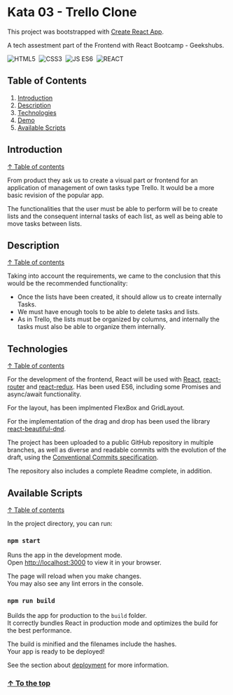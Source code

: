 # Kata 03 - Trello Clone #

This project was bootstrapped with [Create React App](https://github.com/facebook/create-react-app).

A tech assestment part of the Frontend with React Bootcamp - Geekshubs.

![HTML5](https://img.shields.io/badge/-HTML5-ec6231)&nbsp;
![CSS3](https://img.shields.io/badge/-CSS3-2965f1)&nbsp;
![JS ES6](https://img.shields.io/badge/-JS%20ES6-f7df1e)&nbsp;
![REACT](https://img.shields.io/badge/-React-5ED3F3)&nbsp;


## Table of Contents

1. [Introduction](#introduction)
1. [Description](#description)
1. [Technologies](#technologies)
1. [Demo](#demo)
1. [Available Scripts](#available-scripts)


## Introduction
[↑ Table of contents](#table-of-contents)

From product they ask us to create a visual part or frontend for an application of management of own tasks type Trello. It would be a more basic revision of the popular app.

The functionalities that the user must be able to perform will be to create lists and the consequent internal tasks of each list, as well as being able to move tasks between lists.


## Description
[↑ Table of contents](#table-of-contents)

Taking into account the requirements, we came to the conclusion that this would be the recommended functionality:

- Once the lists have been created, it should allow us to create internally Tasks.
- We must have enough tools to be able to delete tasks and lists.
- As in Trello, the lists must be organized by columns, and internally the tasks must also be able to organize them internally.


## Technologies
[↑ Table of contents](#table-of-contents)

For the development of the frontend, React will be used with [React](https://es.reactjs.org/), [react-router](https://reactrouter.com/) and [react-redux](https://react-redux.js.org/). 
Has been used ES6, including some Promises and async/await functionality.

For the layout, has been implmented FlexBox and GridLayout.

For the implementation of the drag and drop has been used the library [react-beautiful-dnd](https://github.com/atlassian/react-beautiful-dnd#readme).

The project has been uploaded to a public GitHub repository in multiple branches, as well as diverse and readable commits with the evolution of the draft, using the [Conventional Commits specification](https://www.conventionalcommits.org/en/v1.0.0/).

The repository also includes a complete Readme complete, in addition.

## Available Scripts
[↑ Table of contents](#table-of-contents)

In the project directory, you can run:

### `npm start`

Runs the app in the development mode.\
Open [http://localhost:3000](http://localhost:3000) to view it in your browser.

The page will reload when you make changes.\
You may also see any lint errors in the console.


### `npm run build`

Builds the app for production to the `build` folder.\
It correctly bundles React in production mode and optimizes the build for the best performance.

The build is minified and the filenames include the hashes.\
Your app is ready to be deployed!

See the section about [deployment](https://facebook.github.io/create-react-app/docs/deployment) for more information.


### [↑ To the top](#kata-03-trello-clone)